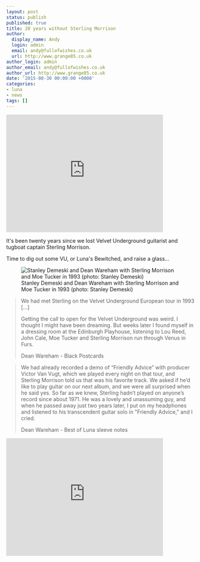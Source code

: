 ```yaml
---
layout: post
status: publish
published: true
title: 20 years without Sterling Morrison
author:
  display_name: Andy
  login: admin
  email: andy@fullofwishes.co.uk
  url: http://www.grange85.co.uk
author_login: admin
author_email: andy@fullofwishes.co.uk
author_url: http://www.grange85.co.uk
date: '2015-08-30 00:00:00 +0000'
categories:
- luna
- news
tags: []
---
```

<iframe width="420" height="315" src="https://www.youtube.com/embed/-CQ7-nRSOt8" frameborder="0" allowfullscreen></iframe>

<p class="lead">It's been twenty years since we lost Velvet Underground guitarist and tugboat captain Sterling Morrison.</p>
<p>Time to dig out some VU, or Luna's Bewitched, and raise a glass...</p>

<figure class="caption aligncenter"><img src="https://media.fullofwishes.co.uk/images/misc/luna_vu_sd.jpg" alt="Stanley Demeski and Dean Wareham with Sterling Morrison and Moe Tucker in 1993 (photo: Stanley Demeski)" /><figcaption class="caption-text">Stanley Demeski and Dean Wareham with Sterling Morrison and Moe Tucker in 1993 (photo: Stanley Demeski)</figcaption></figure>

<blockquote><p>We had met Sterling on the Velvet Underground European tour in 1993 [...]</p>
<p>Getting the call to open for the Velvet Underground was weird. I thought I might have been dreaming. But weeks later I found myself in a dressing room at the Edinburgh Playhouse, listening to Lou Reed, John Cale, Moe Tucker and Sterling Morrison run through Venus in Furs.</p>
<footer>Dean Wareham - Black Postcards</footer></blockquote>

<blockquote><p>We had already recorded a demo of “Friendly Advice” with producer Victor Van Vugt, which we played every night on that tour, and Sterling Morrison told us that was his favorite track. We asked if he’d like to play guitar on our next album, and we were all surprised when he said yes. So far as we knew, Sterling hadn’t played on anyone’s record since about 1971. He was a lovely and unassuming guy, and when he passed away just two years later, I put on my headphones and listened to his transcendent guitar solo in "Friendly Advice," and I cried.</p>
<footer>Dean Wareham - Best of Luna sleeve notes</footer></blockquote>

<iframe width="420" height="315" src="https://www.youtube.com/embed/CawQaPXu-QA" frameborder="0" allowfullscreen></iframe>
